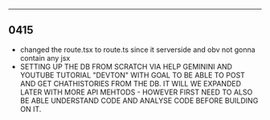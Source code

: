 ----------------------------
0415
----------------------------

- changed the route.tsx to route.ts since it serverside and obv not gonna contain any jsx
- SETTING UP THE DB FROM SCRATCH VIA HELP GEMININI AND YOUTUBE TUTORIAL "DEVTON" WITH GOAL TO BE ABLE TO POST AND GET CHATHISTORIES FROM THE DB. IT WILL WE EXPANDED LATER WITH MORE API MEHTODS - HOWEVER FIRST NEED TO ALSO BE ABLE UNDERSTAND CODE AND ANALYSE CODE BEFORE BUILDING ON IT. 



